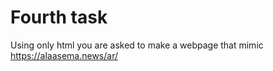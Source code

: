 # Fourth task

Using only html you are asked to make a webpage that mimic https://alaasema.news/ar/

